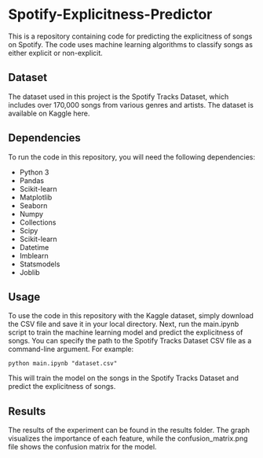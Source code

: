 # Spotify-Explicitness-Predictor
This is a repository containing code for predicting the explicitness of songs on Spotify. The code uses machine learning algorithms to classify songs as either explicit or non-explicit.

## Dataset
The dataset used in this project is the Spotify Tracks Dataset, which includes over 170,000 songs from various genres and artists. The dataset is available on Kaggle here.

## Dependencies
To run the code in this repository, you will need the following dependencies:

* Python 3
* Pandas
* Scikit-learn
* Matplotlib
* Seaborn
* Numpy
* Collections
* Scipy
* Scikit-learn
* Datetime
* Imblearn
* Statsmodels
* Joblib

## Usage

To use the code in this repository with the Kaggle dataset, simply download the CSV file and save it in your local directory. Next, run the main.ipynb script to train the machine learning model and predict the explicitness of songs. You can specify the path to the Spotify Tracks Dataset CSV file as a command-line argument. For example:

```
python main.ipynb "dataset.csv"
```

This will train the model on the songs in the Spotify Tracks Dataset and predict the explicitness of songs.

## Results
The results of the experiment can be found in the results folder. The graph visualizes the importance of each feature, while the confusion_matrix.png file shows the confusion matrix for the model.
